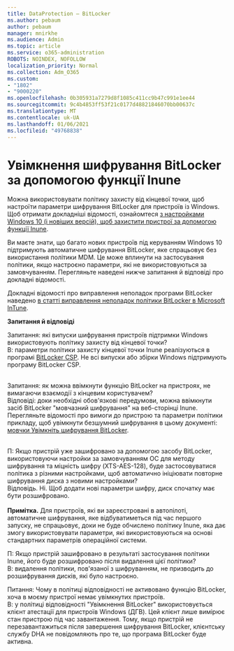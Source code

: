 ```yaml
---
title: DataProtection – BitLocker
ms.author: pebaum
author: pebaum
manager: mnirkhe
ms.audience: Admin
ms.topic: article
ms.service: o365-administration
ROBOTS: NOINDEX, NOFOLLOW
localization_priority: Normal
ms.collection: Adm_O365
ms.custom:
- "1802"
- "9000220"
ms.openlocfilehash: 0b305931a7279d8f1085c411cc9b47c991e1ee44
ms.sourcegitcommit: 9c4b4853ff53f21c0177d48821846070bb00637c
ms.translationtype: MT
ms.contentlocale: uk-UA
ms.lasthandoff: 01/06/2021
ms.locfileid: "49768838"
---
```

# <a name="enabling-bitlocker-encryption-with-intune"></a>Увімкнення шифрування BitLocker за допомогою функції Inune

 Можна використовувати політику захисту від кінцевої точки, щоб настроїти параметри шифрування BitLocker для пристроїв із Windows. Щоб отримати докладніші відомості, ознайомтеся [з настройками Windows 10 (і новіших версій), щоб захистити пристрої за допомогою функції Inune](https://docs.microsoft.com/intune/endpoint-protection-windows-10#windows-encryption).
 
Ви маєте знати, що багато нових пристроїв під керуванням Windows 10 підтримують автоматичне шифрування BitLocker, яке спрацьовує без використання політики MDM. Це може вплинути на застосування політики, якщо настроєно параметри, які не використовуються за замовчуванням. Перегляньте наведені нижче запитання й відповіді про докладні відомості.
 
Докладні відомості про виправлення неполадок програми BitLocker наведено [в статті виправлення неполадок політики BitLocker в Microsoft InTune](https://docs.microsoft.com/intune/protect/troubleshoot-bitlocker-policies).
 
 
**Запитання й відповіді**

Запитання: які випуски шифрування пристроїв підтримки Windows використовують політику захисту від кінцевої точки?<br>
В: параметри політики захисту кінцевої точки Inune реалізуються в програмі [BitLocker CSP](https://docs.microsoft.com/windows/client-management/mdm/bitlocker-csp). Не всі випуски або збірки Windows підтримують програму BitLocker CSP. <br><br>

Запитання: як можна ввімкнути функцію BitLocker на пристроях, не вимагаючи взаємодії з кінцевим користувачем?<br>
Відповіді: доки необхідні обов'язкові передумови, можна ввімкнути засіб BitLocker "мовчазний шифрування" на веб-сторінці Inune. Перегляньте відомості про вимоги до пристрою та параметри політики прикладу, щоб увімкнути безшумний шифрування в цьому документі: [мовчки Увімкніть шифрування BitLocker](https://docs.microsoft.com/mem/intune/protect/encrypt-devices#silently-enable-bitlocker-on-devices). <br><br>

П: Якщо пристрій уже зашифровано за допомогою засобу BitLocker, використовуючи настройки за замовчуванням ОС для методу шифрування та міцність шифру (XTS-AES-128), буде застосовуватися політика з різними настройками, щоб автоматично ініціювати повторне шифрування диска з новими настройками?<br>
Відповідь. Ні. Щоб додати нові параметри шифру, диск спочатку має бути розшифровано.<br><br>
**Примітка.** Для пристроїв, які ви зареєстровані в автопілоті, автоматичне шифрування, яке відбуватиметься під час першого запуску, не спрацьовує, доки не буде обчислено політику Inune, яка дає змогу використовувати параметри, які використовуються на основі стандартних параметрів операційної системи.
 
П: Якщо пристрій зашифровано в результаті застосування політики Inune, його буде розшифровано після видалення цієї політики?<br>
В: видалення політики, пов'язаної з шифруванням, не призводить до розшифрування дисків, які було настроєно.
 
Питання: Чому в політиці відповідності не активовано функцію BitLocker, хоча в моєму пристрої немає увімкнутих пристроїв.<br>
В: у політиці відповідності "Увімкнення BitLocker" використовується клієнт атестації для пристроїв Windows (ДГВ). Цей клієнт лише вимірює стан пристрою під час завантаження. Тому, якщо пристрій не перезавантажиться після завершення шифрування BitLocker, клієнтську службу DHA не повідомляють про те, що програма BitLocker буде активна.
 
 